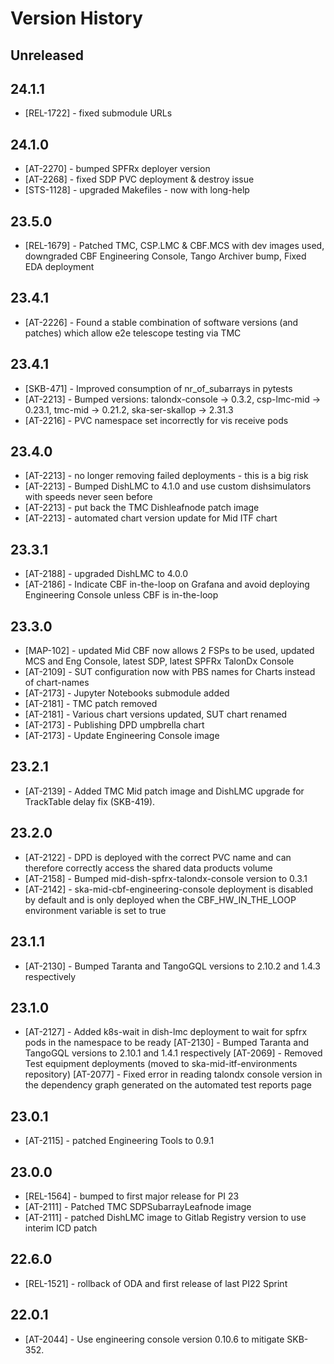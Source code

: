 # Version History

## Unreleased

## 24.1.1
* [REL-1722] - fixed submodule URLs

## 24.1.0
* [AT-2270] - bumped SPFRx deployer version
* [AT-2268] - fixed SDP PVC deployment & destroy issue
* [STS-1128] - upgraded Makefiles - now with long-help

## 23.5.0
* [REL-1679] - Patched TMC, CSP.LMC & CBF.MCS with dev images used, downgraded CBF Engineering Console, Tango Archiver bump, Fixed EDA deployment

## 23.4.1
* [AT-2226] - Found a stable combination of software versions (and patches) which allow e2e telescope testing via TMC 

## 23.4.1
* [SKB-471] - Improved consumption of nr_of_subarrays in pytests
* [AT-2213] - Bumped versions: talondx-console -> 0.3.2, csp-lmc-mid -> 0.23.1, tmc-mid -> 0.21.2, ska-ser-skallop -> 2.31.3
* [AT-2216] - PVC namespace set incorrectly for vis receive pods

## 23.4.0
* [AT-2213] - no longer removing failed deployments - this is a big risk
* [AT-2213] - Bumped DishLMC to 4.1.0 and use custom dishsimulators with speeds never seen before
* [AT-2213] - put back the TMC Dishleafnode patch image
* [AT-2213] - automated chart version update for Mid ITF chart

## 23.3.1
* [AT-2188] - upgraded DishLMC to 4.0.0
* [AT-2186] - Indicate CBF in-the-loop on Grafana and avoid deploying Engineering Console unless CBF is in-the-loop

## 23.3.0
* [MAP-102] - updated Mid CBF now allows 2 FSPs to be used, updated MCS and Eng Console, latest SDP, latest SPFRx TalonDx Console
* [AT-2109] - SUT configuration now with PBS names for Charts instead of chart-names
* [AT-2173] - Jupyter Notebooks submodule added
* [AT-2181] - TMC patch removed
* [AT-2181] - Various chart versions updated, SUT chart renamed
* [AT-2173] - Publishing DPD umpbrella chart
* [AT-2173] - Update Engineering Console image

## 23.2.1
* [AT-2139] - Added TMC Mid patch image and DishLMC upgrade for TrackTable delay fix (SKB-419).
  
## 23.2.0
* [AT-2122] - DPD is deployed with the correct PVC name and can therefore correctly access the shared data products volume
* [AT-2158] - Bumped mid-dish-spfrx-talondx-console version to 0.3.1
* [AT-2142] - ska-mid-cbf-engineering-console deployment is disabled by default and is only deployed when the CBF_HW_IN_THE_LOOP environment variable is set to true

## 23.1.1
* [AT-2130] - Bumped Taranta and TangoGQL versions to 2.10.2 and 1.4.3 respectively 

## 23.1.0
* [AT-2127] - Added k8s-wait in dish-lmc deployment to wait for spfrx pods in the namespace to be ready
  [AT-2130] - Bumped Taranta and TangoGQL versions to 2.10.1 and 1.4.1 respectively
  [AT-2069] - Removed Test equipment deployments (moved to ska-mid-itf-environments repository)
  [AT-2077] - Fixed error in reading talondx console version in the dependency graph generated on the automated test reports page

## 23.0.1
* [AT-2115] - patched Engineering Tools to 0.9.1
 
## 23.0.0
* [REL-1564] - bumped to first major release for PI 23
* [AT-2111] - Patched TMC SDPSubarrayLeafnode image
* [AT-2111] - patched DishLMC image to Gitlab Registry version to use interim ICD patch

## 22.6.0
* [REL-1521] - rollback of ODA and first release of last PI22 Sprint

## 22.0.1
* [AT-2044] - Use engineering console version 0.10.6 to mitigate SKB-352.
